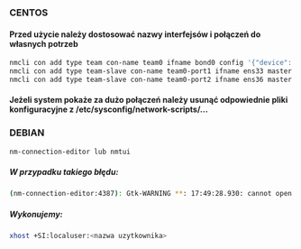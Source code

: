 ### CENTOS
#### Przed użycie należy dostosować nazwy interfejsów i połączeń do własnych potrzeb
``` bash
nmcli con add type team con-name team0 ifname bond0 config '{"device": "team0","runner": {"name": "activebackup"}}'
nmcli con add type team-slave con-name team0-port1 ifname ens33 master bond0
nmcli con add type team-slave con-name team0-port2 ifname ens36 master bond0
```  
#### Jeżeli system pokaże za dużo połączeń należy usunąć odpowiednie pliki konfiguracyjne z /etc/sysconfig/network-scripts/...


### DEBIAN 
``` bash
nm-connection-editor lub nmtui
```
##### W przypadku takiego błędu:
``` bash
(nm-connection-editor:4387): Gtk-WARNING **: 17:49:28.930: cannot open display: :0
``` 
##### Wykonujemy:
``` bash
xhost +SI:localuser:<nazwa uzytkownika>
```
